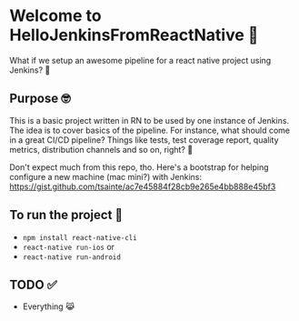 # Welcome to HelloJenkinsFromReactNative 👋

What if we setup an awesome pipeline for a react native project using Jenkins? 🚀

## Purpose 🤓

This is a basic project written in RN to be used by one instance of Jenkins. The idea is to cover basics of the pipeline. For instance, what should come in a great CI/CD pipeline? Things like tests, test coverage report, quality metrics, distribution channels and so on, right? 🤔

Don't expect much from this repo, tho. Here's a bootstrap for helping configure a new machine (mac mini?) with Jenkins: https://gist.github.com/tsainte/ac7e45884f28cb9e265e4bb888e45bf3

## To run the project 🏃‍

- `npm install react-native-cli`
- `react-native run-ios` or
- `react-native run-android`

## TODO ✅‍
- Everything 😹
